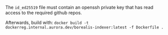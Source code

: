 The `id_ed25519` file must contain an openssh private key that has read access to the required github repos.

Afterwards, build with:
`docker build -t dockerreg.internal.aurora.dev/borealis-indexer:latest -f Dockerfile .`
